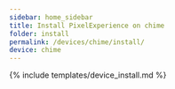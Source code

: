 ```yaml
---
sidebar: home_sidebar
title: Install PixelExperience on chime
folder: install
permalink: /devices/chime/install/
device: chime
---
```

{% include templates/device_install.md %}
